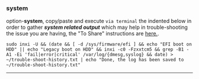 ### system
option-**system**, 
copy/paste and execute `via terminal` the indented below in order to gather **_system related output_** which may help in trouble-shooting the issue you are having, the "To Share" instructions are [here.](https://github.com/two-dogs/the-kennel/blob/master/to-share.md).

`sudo inxi -U && (date && [ -d /sys/firmware/efi ] && echo "EFI boot on HDD" || echo "Legacy boot on HDD" && inxi -c0 -Fzxxtcm5 && grep -B1 -A1 -Ei 'fail|error|critical' /var/log/{dmesg,syslog} && date) > ~/trouble-shoot-history.txt | echo "Done, the log has been saved to ~/trouble-shoot-history.txt"`
***
